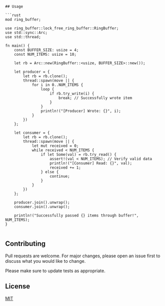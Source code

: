 ```

## Usage

```rust
mod ring_buffer;

use ring_buffer::lock_free_ring_buffer::RingBuffer;
use std::sync::Arc;
use std::thread;

fn main() {
    const BUFFER_SIZE: usize = 4;
    const NUM_ITEMS: usize = 10;

    let rb = Arc::new(RingBuffer::<usize, BUFFER_SIZE>::new());

    let producer = {
        let rb = rb.clone();
        thread::spawn(move || {
            for i in 0..NUM_ITEMS {
                loop {
                    if rb.try_write(i) {
                        break; // Successfully wrote item
                    }
                }
                println!("[Producer] Wrote: {}", i);
            }
        })
    };

    let consumer = {
        let rb = rb.clone();
        thread::spawn(move || {
            let mut received = 0;
            while received < NUM_ITEMS {
                if let Some(val) = rb.try_read() {
                    assert!(val < NUM_ITEMS); // Verify valid data
                    println!("[Consumer] Read: {}", val);
                    received += 1;
                } else {
                    continue;
                }
            }
        })
    };

    producer.join().unwrap();
    consumer.join().unwrap();

    println!("Successfully passed {} items through buffer!", NUM_ITEMS);
}


```

## Contributing

Pull requests are welcome. For major changes, please open an issue first
to discuss what you would like to change.

Please make sure to update tests as appropriate.

## License

[MIT](https://choosealicense.com/licenses/mit/)
